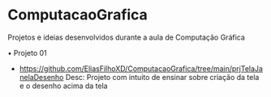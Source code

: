 # ComputacaoGrafica
Projetos e ideias desenvolvidos durante a aula de Computação Gráfica

• Projeto 01
- https://github.com/EliasFilhoXD/ComputacaoGrafica/tree/main/prjTelaJanelaDesenho
Desc: Projeto com intuito de ensinar sobre criação da tela e o desenho acima da tela
